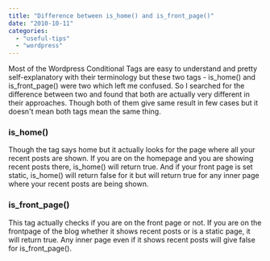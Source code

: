 ```yaml
---
title: "Difference between is_home() and is_front_page()"
date: "2010-10-11"
categories: 
  - "useful-tips"
  - "wordpress"
---
```


Most of the Wordpress Conditional Tags are easy to understand and pretty self-explanatory with their terminology but these two tags - is\_home() and is\_front\_page() were two which left me confused. So I searched for the difference between two and found that both are actually very different in their approaches. Though both of them give same result in few cases but it doesn't mean both tags mean the same thing.

### is\_home()

Though the tag says home but it actually looks for the page where all your recent posts are shown. If you are on the homepage and you are showing recent posts there, is\_home() will return true. And if your front page is set static, is\_home() will return false for it but will return true for any inner page where your recent posts are being shown.

### is\_front\_page()

This tag actually checks if you are on the front page or not. If you are on the frontpage of the blog whether it shows recent posts or is a static page, it will return true. Any inner page even if it shows recent posts will give false for is\_front\_page().
